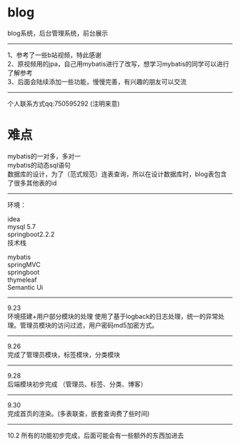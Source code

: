 blog
=

 blog系统，后台管理系统，前台展示

 -----

1、参考了一些b站视频，特此感谢<br/>
2、原视频用的jpa，自己用mybatis进行了改写，想学习mybatis的同学可以进行了解参考<br/>
3、后面会陆续添加一些功能，慢慢完善，有兴趣的朋友可以交流<br/>

-------
个人联系方式qq:750595292 (注明来意)

难点
=

mybatis的一对多，多对一<br/>
mybatis的动态sql语句<br/>
数据库的设计，为了（范式规范）连表查询，所以在设计数据库时，blog表包含了很多其他表的id<br/>

---
环境：

idea<br/>
mysql 5.7<br/>
springboot2.2.2<br/>
技术栈

mybatis<br/>
springMVC<br/>
springboot<br/>
thymeleaf<br/>
Semantic Ui<br/>

-----------------------------
9.23<br/>
环境搭建+用户部分模块的处理
使用了基于logback的日志处理，统一的异常处理。管理员模块的访问过滤，用户密码md5加密方式。

----------------------------
9.26<br/>
完成了管理员模块，标签模块，分类模块

-------------------
9.28<br/>
后端模块初步完成 （管理员、标签、分类、博客）

--------------------
9.30<br/>
完成首页的渲染。(多表联查，嵌套查询费了些时间)

-----------------
10.2 所有的功能初步完成，后面可能会有一些额外的东西加进去